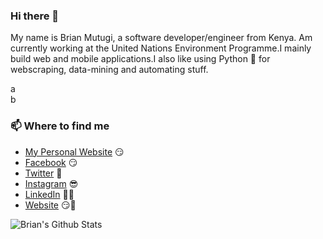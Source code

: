 ### Hi there 👋

<!--
**MutugiBrian/MutugiBrian** is a ✨ _special_ ✨ repository because its `README.md` (this file) appears on your GitHub profile.

Here are some ideas to get you started:

- 🔭 I’m currently working on ...
- 🌱 I’m currently learning ...
- 👯 I’m looking to collaborate on ...
- 🤔 I’m looking for help with ...
- 💬 Ask me about ...
- 📫 How to reach me: ...
- 😄 Pronouns: ...
- ⚡ Fun fact: ...
-->


<p align="left">My name is Brian Mutugi, a software developer/engineer from Kenya. Am currently working at the United Nations Environment Programme.I mainly build web and mobile applications.I also like using Python 🐍 for webscraping, data-mining and automating stuff.</p>

  <div class="row">
          <div class="col-sm-12">
            a
          </div>
          <div class="col-sm-12">
            b
          </div>
   </div>
  
### 📫 Where to find me
- [My Personal Website](http://www.brianmutugi.com) 😏
- [Facebook](https://facebook.com/stephenajulu) 😏
- [Twitter](https://twitter.com/stephenajulu) 🐤
- [Instagram](https://instagram.com/stephenajulu) 😎
- [LinkedIn](https://linkedin.com/in/stephenajulu) 👨💼
- [Website](https://stephenajulu.com) 😏🔗

![Brian's Github Stats](https://github-readme-stats.vercel.app/api?username=MutugiBrian&show_icons=true&theme=radical)
